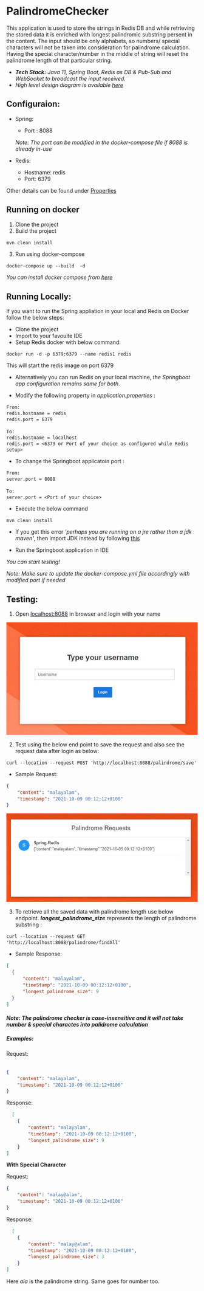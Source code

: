 # PalindromeChecker

This application is used to store the strings in Redis DB and while retrieving the stored data it is enriched with longest palindromic substring persent in the content. The input should be only alphabets, so numbers/ special characters will not be taken into consideration for palindrome calculation. Having the special character/number in the middle of string will reset the palindrome length of that particular string. 

  - __*Tech Stack:*__ _Java 11, Spring Boot, Redis as DB & Pub-Sub and WebSocket to broadcast the input received._
  - *High level design diagram is available [here](https://github.com/ArunSb28/PalindromeChecker/blob/main/src/main/resources/static/images/HighLevel_Design.png)*


## Configuraion:

- Spring:
  - Port : 8088
  
  _Note: The port can be modified in the docker-compose file if 8088 is already in-use_

- Redis:
  - Hostname: redis
  - Port: 6379
 
Other details can be found under [Properties](/src/main/resources/application.properties)

## Running on docker
1. Clone the project
2. Build the project

``` Java
mvn clean install
```
3. Run using docker-compose
```
docker-compose up --build  -d
```
*You can install docker compose from [here](https://docs.docker.com/compose/install/#install-compose)*


## Running Locally:

If you want to run the Spring appliation in your local and Redis on Docker follow the below steps:
  
  - Clone the project 
  - Import to your favouite IDE
  - Setup Redis docker with below command:
  ```
  docker run -d -p 6379:6379 --name redis1 redis
  ```
  This will start the redis image on port 6379
  
  - Alternatively you can run Redis on your local machine, *the Springboot app configuration remains same for both*.
  
  - Modify the following property in _application.properties_ :
  ```
  From:
  redis.hostname = redis
  redis.port = 6379
  
  To:
  redis.hostname = localhost
  redis.port = <6379 or Port of your choice as configured while Redis setup>
  ```
  - To change the Springboot applicatoin port :
  ```
  From:
  server.port = 8088
  
  To:
  server.port = <Port of your choice>
  ```
  - Execute the below command
  
  ```
  mvn clean install
  ```
    
  - If you get this error *'perhaps you are running on a jre rather than a jdk maven'*, then import JDK instead by following [this](https://stackoverflow.com/questions/13635563/setting-jdk-in-eclipse)
  
  - Run the Springboot application in IDE
  
  _You can start testing!_

*Note: Make sure to update the docker-compose.yml file accordingly with modified port if needed*

## Testing: 

1. Open [localhost:8088](http://localhost:8088) in browser and login with your name

 ![Login Page](https://github.com/ArunSb28/PalindromeChecker/blob/main/src/main/resources/static/images/LoginPage_small.JPG)


2. Test using the below end point to save the request and also see the request data after login as below:
```curl
curl --location --request POST 'http://localhost:8088/palindrome/save'
```
  - Sample Request:
```json
{
    "content": "malayalam",
    "timestamp": "2021-10-09 00:12:12+0100"
}
```
![websocketClient](https://github.com/ArunSb28/PalindromeChecker/blob/main/src/main/resources/static/images/webSocket_Client.JPG)

3. To retrieve all the saved data with palindrome length use below endpoint. __*longest_palindrome_size*__ represents the length of palindrome substring :

```curl
curl --location --request GET 'http://localhost:8088/palindrome/findAll'
```
  - Sample Response:
  ```json
  [    
    {
        "content": "malayalam",
        "timeStamp": "2021-10-09 00:12:12+0100",
        "longest_palindrome_size": 9
    }
]
```
#### **_Note:_** _The palindrome checker is case-insensitive and it will not take number & special charactes into palidrome calculation_
##### Examples:

Request:
```json

{
    "content": "malayalam",
    "timestamp": "2021-10-09 00:12:12+0100"
}
```
Response:
```json
  [    
    {
        "content": "malayalam",
        "timeStamp": "2021-10-09 00:12:12+0100",
        "longest_palindrome_size": 9
    }
]
```
__With Special Character__

Request:
```json
{
    "content": "malay@alam",
    "timestamp": "2021-10-09 00:12:12+0100"
}
```
Response:
```json
  [    
    {
        "content": "malay@alam",
        "timeStamp": "2021-10-09 00:12:12+0100",
        "longest_palindrome_size": 3
    }
]
```
Here *ala* is the palindrome string. Same goes for number too.


